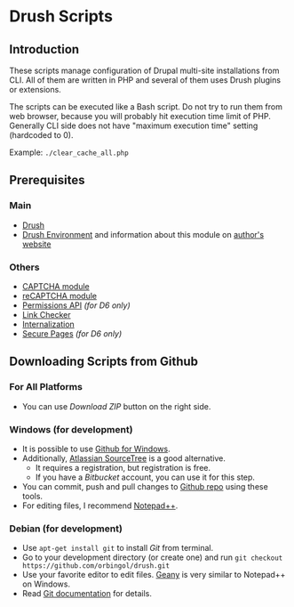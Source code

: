 # Drush Scripts #

## Introduction ##

These scripts manage configuration of Drupal multi-site installations from CLI. All of them are written in PHP and several of them uses Drush plugins or extensions.

The scripts can be executed like a Bash script. Do not try to run them from web browser, because you will probably hit execution time limit of PHP. Generally CLI side does not have "maximum execution time" setting (hardcoded to 0).

Example: `./clear_cache_all.php`

## Prerequisites ##

### Main ###

* [Drush](https://drupal.org/project/drush)
* [Drush Environment](https://drupal.org/sandbox/bleen18/1696714) and information about this module on [author's website](http://bleen.net/blog/maintaining-different-settings-different-environments-drush)

### Others ###

* [CAPTCHA module](https://drupal.org/project/captcha)
* [reCAPTCHA module](https://drupal.org/project/recaptcha)
* [Permissions API](https://drupal.org/project/permissions_api) _(for D6 only)_
* [Link Checker](https://drupal.org/project/linkchecker)
* [Internalization](https://drupal.org/project/i18n)
* [Secure Pages](https://drupal.org/project/securepages) _(for D6 only)_

## Downloading Scripts from Github ##

### For All Platforms ##

* You can use *Download ZIP* button on the right side.

### Windows (for development) ###

* It is possible to use [Github for Windows](http://windows.github.com).
* Additionally, [Atlassian SourceTree](http://www.sourcetreeapp.com) is a good alternative.
  * It requires a registration, but registration is free.
  * If you have a *Bitbucket* account, you can use it for this step.
* You can commit, push and pull changes to [Github repo](https://github.com/orbingol/drush) using these tools.
* For editing files, I recommend [Notepad++](http://notepad-plus-plus.org).

### Debian (for development) ###

* Use `apt-get install git` to install *Git* from terminal.
* Go to your development directory (or create one) and run `git checkout https://github.com/orbingol/drush.git`
* Use your favorite editor to edit files. [Geany](http://www.geany.org) is very similar to Notepad++ on Windows.
* Read [Git documentation](http://git-scm.com/documentation) for details.
